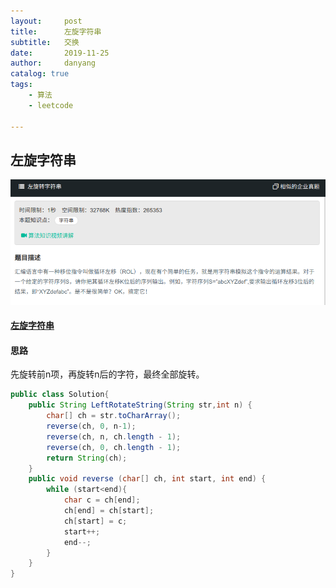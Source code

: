 ```yaml
---
layout:     post
title:      左旋字符串
subtitle:   交换
date:       2019-11-25
author:     danyang
catalog: true
tags:
    - 算法
    - leetcode

---
```


## 左旋字符串

![](../img/左旋字符串.png)

#### [左旋字符串](https://www.nowcoder.com/practice/12d959b108cb42b1ab72cef4d36af5ec?tpId=13&tqId=11196&tPage=3&rp=1&ru=%2Fta%2Fcoding-interviews&qru=%2Fta%2Fcoding-interviews%2Fquestion-ranking)

#### 思路

先旋转前n项，再旋转n后的字符，最终全部旋转。

```java
public class Solution{
    public String LeftRotateString(String str,int n) {
		char[] ch = str.toCharArray();
        reverse(ch, 0, n-1);
        reverse(ch, n, ch.length - 1);
        reverse(ch, 0, ch.length - 1);
        return String(ch);
    }
    public void reverse (char[] ch, int start, int end) {
        while (start<end){
            char c = ch[end];
            ch[end] = ch[start];
            ch[start] = c;
            start++;
            end--;
        }
    }
}
```

